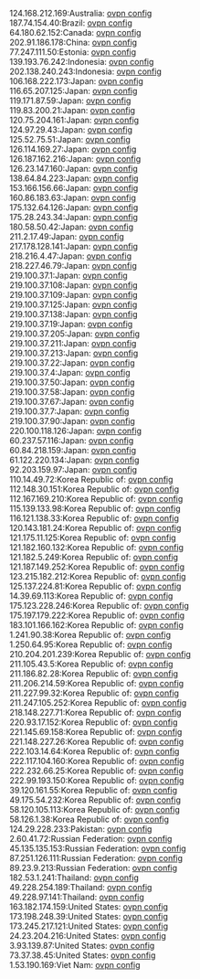 124.168.212.169:Australia: [ovpn config](vpn/124_168_212_169.ovpn)  
187.74.154.40:Brazil: [ovpn config](vpn/187_74_154_40.ovpn)  
64.180.62.152:Canada: [ovpn config](vpn/64_180_62_152.ovpn)  
202.91.186.178:China: [ovpn config](vpn/202_91_186_178.ovpn)  
77.247.111.50:Estonia: [ovpn config](vpn/77_247_111_50.ovpn)  
139.193.76.242:Indonesia: [ovpn config](vpn/139_193_76_242.ovpn)  
202.138.240.243:Indonesia: [ovpn config](vpn/202_138_240_243.ovpn)  
106.168.222.173:Japan: [ovpn config](vpn/106_168_222_173.ovpn)  
116.65.207.125:Japan: [ovpn config](vpn/116_65_207_125.ovpn)  
119.171.87.59:Japan: [ovpn config](vpn/119_171_87_59.ovpn)  
119.83.200.21:Japan: [ovpn config](vpn/119_83_200_21.ovpn)  
120.75.204.161:Japan: [ovpn config](vpn/120_75_204_161.ovpn)  
124.97.29.43:Japan: [ovpn config](vpn/124_97_29_43.ovpn)  
125.52.75.51:Japan: [ovpn config](vpn/125_52_75_51.ovpn)  
126.114.169.27:Japan: [ovpn config](vpn/126_114_169_27.ovpn)  
126.187.162.216:Japan: [ovpn config](vpn/126_187_162_216.ovpn)  
126.23.147.160:Japan: [ovpn config](vpn/126_23_147_160.ovpn)  
138.64.84.223:Japan: [ovpn config](vpn/138_64_84_223.ovpn)  
153.166.156.66:Japan: [ovpn config](vpn/153_166_156_66.ovpn)  
160.86.183.63:Japan: [ovpn config](vpn/160_86_183_63.ovpn)  
175.132.64.126:Japan: [ovpn config](vpn/175_132_64_126.ovpn)  
175.28.243.34:Japan: [ovpn config](vpn/175_28_243_34.ovpn)  
180.58.50.42:Japan: [ovpn config](vpn/180_58_50_42.ovpn)  
211.2.17.49:Japan: [ovpn config](vpn/211_2_17_49.ovpn)  
217.178.128.141:Japan: [ovpn config](vpn/217_178_128_141.ovpn)  
218.216.4.47:Japan: [ovpn config](vpn/218_216_4_47.ovpn)  
218.227.46.79:Japan: [ovpn config](vpn/218_227_46_79.ovpn)  
219.100.37.1:Japan: [ovpn config](vpn/219_100_37_1.ovpn)  
219.100.37.108:Japan: [ovpn config](vpn/219_100_37_108.ovpn)  
219.100.37.109:Japan: [ovpn config](vpn/219_100_37_109.ovpn)  
219.100.37.125:Japan: [ovpn config](vpn/219_100_37_125.ovpn)  
219.100.37.138:Japan: [ovpn config](vpn/219_100_37_138.ovpn)  
219.100.37.19:Japan: [ovpn config](vpn/219_100_37_19.ovpn)  
219.100.37.205:Japan: [ovpn config](vpn/219_100_37_205.ovpn)  
219.100.37.211:Japan: [ovpn config](vpn/219_100_37_211.ovpn)  
219.100.37.213:Japan: [ovpn config](vpn/219_100_37_213.ovpn)  
219.100.37.22:Japan: [ovpn config](vpn/219_100_37_22.ovpn)  
219.100.37.4:Japan: [ovpn config](vpn/219_100_37_4.ovpn)  
219.100.37.50:Japan: [ovpn config](vpn/219_100_37_50.ovpn)  
219.100.37.58:Japan: [ovpn config](vpn/219_100_37_58.ovpn)  
219.100.37.67:Japan: [ovpn config](vpn/219_100_37_67.ovpn)  
219.100.37.7:Japan: [ovpn config](vpn/219_100_37_7.ovpn)  
219.100.37.90:Japan: [ovpn config](vpn/219_100_37_90.ovpn)  
220.100.118.126:Japan: [ovpn config](vpn/220_100_118_126.ovpn)  
60.237.57.116:Japan: [ovpn config](vpn/60_237_57_116.ovpn)  
60.84.218.159:Japan: [ovpn config](vpn/60_84_218_159.ovpn)  
61.122.220.134:Japan: [ovpn config](vpn/61_122_220_134.ovpn)  
92.203.159.97:Japan: [ovpn config](vpn/92_203_159_97.ovpn)  
110.14.49.72:Korea Republic of: [ovpn config](vpn/110_14_49_72.ovpn)  
112.148.30.151:Korea Republic of: [ovpn config](vpn/112_148_30_151.ovpn)  
112.167.169.210:Korea Republic of: [ovpn config](vpn/112_167_169_210.ovpn)  
115.139.133.98:Korea Republic of: [ovpn config](vpn/115_139_133_98.ovpn)  
116.121.138.33:Korea Republic of: [ovpn config](vpn/116_121_138_33.ovpn)  
120.143.181.24:Korea Republic of: [ovpn config](vpn/120_143_181_24.ovpn)  
121.175.11.125:Korea Republic of: [ovpn config](vpn/121_175_11_125.ovpn)  
121.182.160.132:Korea Republic of: [ovpn config](vpn/121_182_160_132.ovpn)  
121.182.5.249:Korea Republic of: [ovpn config](vpn/121_182_5_249.ovpn)  
121.187.149.252:Korea Republic of: [ovpn config](vpn/121_187_149_252.ovpn)  
123.215.182.212:Korea Republic of: [ovpn config](vpn/123_215_182_212.ovpn)  
125.137.224.81:Korea Republic of: [ovpn config](vpn/125_137_224_81.ovpn)  
14.39.69.113:Korea Republic of: [ovpn config](vpn/14_39_69_113.ovpn)  
175.123.228.246:Korea Republic of: [ovpn config](vpn/175_123_228_246.ovpn)  
175.197.179.222:Korea Republic of: [ovpn config](vpn/175_197_179_222.ovpn)  
183.101.166.162:Korea Republic of: [ovpn config](vpn/183_101_166_162.ovpn)  
1.241.90.38:Korea Republic of: [ovpn config](vpn/1_241_90_38.ovpn)  
1.250.64.95:Korea Republic of: [ovpn config](vpn/1_250_64_95.ovpn)  
210.204.201.239:Korea Republic of: [ovpn config](vpn/210_204_201_239.ovpn)  
211.105.43.5:Korea Republic of: [ovpn config](vpn/211_105_43_5.ovpn)  
211.186.82.28:Korea Republic of: [ovpn config](vpn/211_186_82_28.ovpn)  
211.206.214.59:Korea Republic of: [ovpn config](vpn/211_206_214_59.ovpn)  
211.227.99.32:Korea Republic of: [ovpn config](vpn/211_227_99_32.ovpn)  
211.247.105.252:Korea Republic of: [ovpn config](vpn/211_247_105_252.ovpn)  
218.148.227.71:Korea Republic of: [ovpn config](vpn/218_148_227_71.ovpn)  
220.93.17.152:Korea Republic of: [ovpn config](vpn/220_93_17_152.ovpn)  
221.145.69.158:Korea Republic of: [ovpn config](vpn/221_145_69_158.ovpn)  
221.148.227.26:Korea Republic of: [ovpn config](vpn/221_148_227_26.ovpn)  
222.103.14.64:Korea Republic of: [ovpn config](vpn/222_103_14_64.ovpn)  
222.117.104.160:Korea Republic of: [ovpn config](vpn/222_117_104_160.ovpn)  
222.232.66.25:Korea Republic of: [ovpn config](vpn/222_232_66_25.ovpn)  
222.99.193.150:Korea Republic of: [ovpn config](vpn/222_99_193_150.ovpn)  
39.120.161.55:Korea Republic of: [ovpn config](vpn/39_120_161_55.ovpn)  
49.175.54.232:Korea Republic of: [ovpn config](vpn/49_175_54_232.ovpn)  
58.120.105.113:Korea Republic of: [ovpn config](vpn/58_120_105_113.ovpn)  
58.126.1.38:Korea Republic of: [ovpn config](vpn/58_126_1_38.ovpn)  
124.29.228.233:Pakistan: [ovpn config](vpn/124_29_228_233.ovpn)  
2.60.41.72:Russian Federation: [ovpn config](vpn/2_60_41_72.ovpn)  
45.135.135.153:Russian Federation: [ovpn config](vpn/45_135_135_153.ovpn)  
87.251.126.111:Russian Federation: [ovpn config](vpn/87_251_126_111.ovpn)  
89.23.9.213:Russian Federation: [ovpn config](vpn/89_23_9_213.ovpn)  
182.53.1.241:Thailand: [ovpn config](vpn/182_53_1_241.ovpn)  
49.228.254.189:Thailand: [ovpn config](vpn/49_228_254_189.ovpn)  
49.228.97.141:Thailand: [ovpn config](vpn/49_228_97_141.ovpn)  
163.182.174.159:United States: [ovpn config](vpn/163_182_174_159.ovpn)  
173.198.248.39:United States: [ovpn config](vpn/173_198_248_39.ovpn)  
173.245.217.121:United States: [ovpn config](vpn/173_245_217_121.ovpn)  
24.23.204.216:United States: [ovpn config](vpn/24_23_204_216.ovpn)  
3.93.139.87:United States: [ovpn config](vpn/3_93_139_87.ovpn)  
73.37.38.45:United States: [ovpn config](vpn/73_37_38_45.ovpn)  
1.53.190.169:Viet Nam: [ovpn config](vpn/1_53_190_169.ovpn)  
